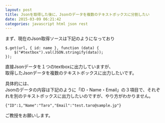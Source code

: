 ```yaml
---
layout: post
title: Jsonを取得した後に、Jsonのデータを複数のテキストボックスに分割したい
date: 2015-03-09 06:21:42
categories: javascript html json rest
---
```

<!-- {% raw %} -->
<p>まず、現在のJson取得ソースは下記のようになっており</p>

<pre><code>$.get(url, { id: name }, function (data) {
    $("#textbox").val(JSON.stringify(data));
});
</code></pre>

<p>直接Jsonデータを１つのtextboxに出力していますが、<br>
取得したJsonデータを複数のテキストボックスに出力したいです。</p>

<p>具体的には、<br>
Jsonのデータの内容は下記のように「ID・Name・Email」の３項目で、それぞれを別のテキストボックスに出力したいのですが、やり方がわかりません。</p>

<pre><code>{"ID":1,"Name":"Taro","Email":"test.taro@sample.jp"}
</code></pre>

<p>ご教授をお願いします。</p>
<!-- {% endraw %} -->
